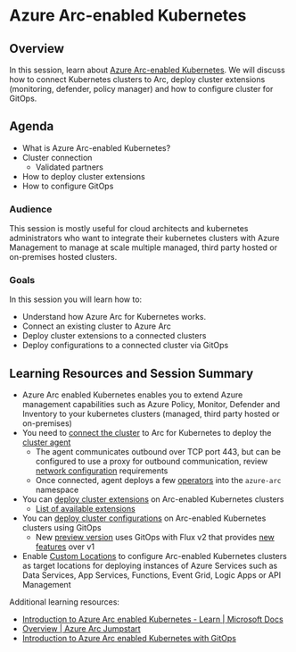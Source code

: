 # Azure Arc-enabled Kubernetes

## Overview

In this session, learn about [Azure Arc-enabled Kubernetes](https://docs.microsoft.com/en-us/azure/azure-arc/kubernetes/overview). We will discuss how to connect Kubernetes clusters to Arc, deploy cluster extensions (monitoring, defender, policy manager) and how to configure cluster for GitOps.  

## Agenda

* What is Azure Arc-enabled Kubernetes?
* Cluster connection
  * Validated partners
* How to deploy cluster extensions
* How to configure GitOps

### Audience

This session is mostly useful for cloud architects and kubernetes administrators who want to integrate their kubernetes clusters with Azure Management to manage at scale multiple managed, third party hosted or on-premises hosted clusters.

### Goals

In this session you will learn how to:

- Understand how Azure Arc for Kubernetes works.
- Connect an existing cluster to Azure Arc
- Deploy cluster extensions to a connected clusters
- Deploy configurations to a connected cluster via GitOps


## Learning Resources and Session Summary

*   Azure Arc enabled Kubernetes enables you to extend Azure management capabilities such as Azure Policy, Monitor, Defender and Inventory to your kubernetes clusters (managed, third party hosted or on-premises)
*   You need to [connect the cluster](https://docs.microsoft.com/en-us/azure/azure-arc/kubernetes/quickstart-connect-cluster) to Arc for Kubernetes to deploy the [cluster agent](https://docs.microsoft.com/en-us/azure/azure-arc/kubernetes/conceptual-agent-overview)
    *   The agent communicates outbound over TCP port 443, but can be configured to use a proxy for outbound communication, review [network configuration](https://docs.microsoft.com/en-us/azure/azure-arc/kubernetes/quickstart-connect-cluster?tabs=azure-cli#meet-network-requirements) requirements
    *   Once connected, agent deploys a few [operators](https://docs.microsoft.com/en-us/azure/azure-arc/kubernetes/quickstart-connect-cluster?tabs=azure-cli#6-view-azure-arc-agents-for-kubernetes) into the ```azure-arc``` namespace
*   You can [deploy cluster extensions](https://docs.microsoft.com/en-us/azure/azure-arc/kubernetes/extensions) on Arc-enabled Kubernetes clusters
    * [List of available extensions](https://docs.microsoft.com/en-us/azure/azure-arc/kubernetes/extensions#currently-available-extensions) 
*   You can [deploy cluster configurations](https://docs.microsoft.com/en-us/azure/azure-arc/kubernetes/tutorial-use-gitops-connected-cluster) on Arc-enabled Kubernetes clusters using GitOps
    * New [preview version](https://docs.microsoft.com/en-us/azure/azure-arc/kubernetes/tutorial-use-gitops-flux2) uses GitOps with Flux v2 that provides [new features](https://fluxcd.io/docs/migration/faq-migration/#why-did-you-rewrite-flux) over v1
*   Enable [Custom Locations](https://docs.microsoft.com/en-us/azure/azure-arc/kubernetes/custom-locations) to configure Arc-enabled Kubernetes clusters as target locations for deploying instances of Azure Services such as Data Services, App Services, Functions, Event Grid, Logic Apps or API Management

Additional learning resources:

*   [Introduction to Azure Arc enabled Kubernetes - Learn | Microsoft Docs](https://docs.microsoft.com/en-us/learn/modules/intro-to-arc-enabled-kubernetes/)
*   [Overview | Azure Arc Jumpstart](https://azurearcjumpstart.io/overview/)
*   [Introduction to Azure Arc enabled Kubernetes with GitOps](https://techcommunity.microsoft.com/t5/video-hub/introduction-to-azure-arc-enabled-kubernetes-with-gitops/ba-p/1693517)

